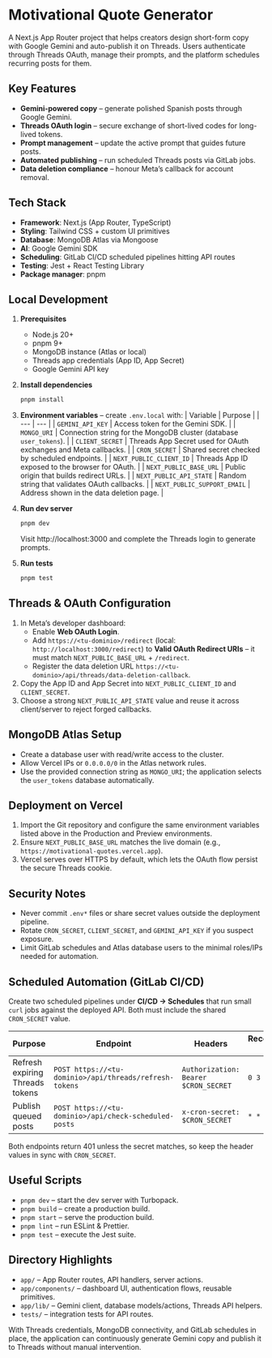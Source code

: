 # Motivational Quote Generator

A Next.js App Router project that helps creators design short-form copy with Google Gemini and auto-publish it on Threads. Users authenticate through Threads OAuth, manage their prompts, and the platform schedules recurring posts for them.

## Key Features
- **Gemini-powered copy** – generate polished Spanish posts through Google Gemini.
- **Threads OAuth login** – secure exchange of short-lived codes for long-lived tokens.
- **Prompt management** – update the active prompt that guides future posts.
- **Automated publishing** – run scheduled Threads posts via GitLab jobs.
- **Data deletion compliance** – honour Meta’s callback for account removal.

## Tech Stack
- **Framework**: Next.js (App Router, TypeScript)
- **Styling**: Tailwind CSS + custom UI primitives
- **Database**: MongoDB Atlas via Mongoose
- **AI**: Google Gemini SDK
- **Scheduling**: GitLab CI/CD scheduled pipelines hitting API routes
- **Testing**: Jest + React Testing Library
- **Package manager**: pnpm

## Local Development
1. **Prerequisites**
   - Node.js 20+
   - pnpm 9+
   - MongoDB instance (Atlas or local)
   - Threads app credentials (App ID, App Secret)
   - Google Gemini API key

2. **Install dependencies**
   ```bash
   pnpm install
   ```

3. **Environment variables** – create `.env.local` with:
   | Variable | Purpose |
   | --- | --- |
   | `GEMINI_API_KEY` | Access token for the Gemini SDK. |
   | `MONGO_URI` | Connection string for the MongoDB cluster (database `user_tokens`). |
   | `CLIENT_SECRET` | Threads App Secret used for OAuth exchanges and Meta callbacks. |
   | `CRON_SECRET` | Shared secret checked by scheduled endpoints. |
   | `NEXT_PUBLIC_CLIENT_ID` | Threads App ID exposed to the browser for OAuth. |
   | `NEXT_PUBLIC_BASE_URL` | Public origin that builds redirect URLs. |
   | `NEXT_PUBLIC_API_STATE` | Random string that validates OAuth callbacks. |
   | `NEXT_PUBLIC_SUPPORT_EMAIL` | Address shown in the data deletion page. |

4. **Run dev server**
   ```bash
   pnpm dev
   ```
   Visit http://localhost:3000 and complete the Threads login to generate prompts.

5. **Run tests**
   ```bash
   pnpm test
   ```

## Threads & OAuth Configuration
1. In Meta’s developer dashboard:
   - Enable **Web OAuth Login**.
   - Add `https://<tu-dominio>/redirect` (local: `http://localhost:3000/redirect`) to **Valid OAuth Redirect URIs** – it must match `NEXT_PUBLIC_BASE_URL` + `/redirect`.
   - Register the data deletion URL `https://<tu-dominio>/api/threads/data-deletion-callback`.
2. Copy the App ID and App Secret into `NEXT_PUBLIC_CLIENT_ID` and `CLIENT_SECRET`.
3. Choose a strong `NEXT_PUBLIC_API_STATE` value and reuse it across client/server to reject forged callbacks.

## MongoDB Atlas Setup
- Create a database user with read/write access to the cluster.
- Allow Vercel IPs or `0.0.0.0/0` in the Atlas network rules.
- Use the provided connection string as `MONGO_URI`; the application selects the `user_tokens` database automatically.

## Deployment on Vercel
1. Import the Git repository and configure the same environment variables listed above in the Production and Preview environments.
2. Ensure `NEXT_PUBLIC_BASE_URL` matches the live domain (e.g., `https://motivational-quotes.vercel.app`).
3. Vercel serves over HTTPS by default, which lets the OAuth flow persist the secure Threads cookie.

## Security Notes
- Never commit `.env*` files or share secret values outside the deployment pipeline.
- Rotate `CRON_SECRET`, `CLIENT_SECRET`, and `GEMINI_API_KEY` if you suspect exposure.
- Limit GitLab schedules and Atlas database users to the minimal roles/IPs needed for automation.

## Scheduled Automation (GitLab CI/CD)
Create two scheduled pipelines under **CI/CD → Schedules** that run small `curl` jobs against the deployed API. Both must include the shared `CRON_SECRET` value.

| Purpose | Endpoint | Headers | Recommended cron |
| --- | --- | --- | --- |
| Refresh expiring Threads tokens | `POST https://<tu-dominio>/api/threads/refresh-tokens` | `Authorization: Bearer $CRON_SECRET` | `0 3 * * *` |
| Publish queued posts | `POST https://<tu-dominio>/api/check-scheduled-posts` | `x-cron-secret: $CRON_SECRET` | `* * * * *` |

Both endpoints return 401 unless the secret matches, so keep the header values in sync with `CRON_SECRET`.

## Useful Scripts
- `pnpm dev` – start the dev server with Turbopack.
- `pnpm build` – create a production build.
- `pnpm start` – serve the production build.
- `pnpm lint` – run ESLint & Prettier.
- `pnpm test` – execute the Jest suite.

## Directory Highlights
- `app/` – App Router routes, API handlers, server actions.
- `app/components/` – dashboard UI, authentication flows, reusable primitives.
- `app/lib/` – Gemini client, database models/actions, Threads API helpers.
- `tests/` – integration tests for API routes.

With Threads credentials, MongoDB connectivity, and GitLab schedules in place, the application can continuously generate Gemini copy and publish it to Threads without manual intervention.
